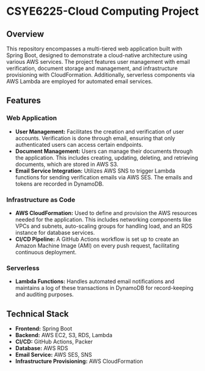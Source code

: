 # CSYE6225-Cloud Computing Project

## Overview

This repository encompasses a multi-tiered web application built with Spring Boot, designed to demonstrate a cloud-native architecture using various AWS services. The project features user management with email verification, document storage and management, and infrastructure provisioning with CloudFormation. Additionally, serverless components via AWS Lambda are employed for automated email services.

## Features

### Web Application

- **User Management:** Facilitates the creation and verification of user accounts. Verification is done through email, ensuring that only authenticated users can access certain endpoints.
- **Document Management:** Users can manage their documents through the application. This includes creating, updating, deleting, and retrieving documents, which are stored in AWS S3.
- **Email Service Integration:** Utilizes AWS SNS to trigger Lambda functions for sending verification emails via AWS SES. The emails and tokens are recorded in DynamoDB.

### Infrastructure as Code

- **AWS CloudFormation:** Used to define and provision the AWS resources needed for the application. This includes networking components like VPCs and subnets, auto-scaling groups for handling load, and an RDS instance for database services.
- **CI/CD Pipeline:** A GitHub Actions workflow is set up to create an Amazon Machine Image (AMI) on every push request, facilitating continuous deployment.

### Serverless

- **Lambda Functions:** Handles automated email notifications and maintains a log of these transactions in DynamoDB for record-keeping and auditing purposes.

## Technical Stack

- **Frontend:** Spring Boot
- **Backend:** AWS EC2, S3, RDS, Lambda
- **CI/CD:** GitHub Actions, Packer
- **Database:** AWS RDS
- **Email Service:** AWS SES, SNS
- **Infrastructure Provisioning:** AWS CloudFormation